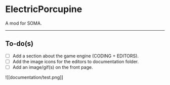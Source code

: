 # ElectricPorcupine
 A mod for SOMA.

---

## To-do(s)

- [ ] Add a section about the game engine (CODING + EDITORS).
- [ ] Add the image icons for the editors to documentation folder.
- [ ] Add an image/gif(s) on the front page.

![[documentation/test.png]]